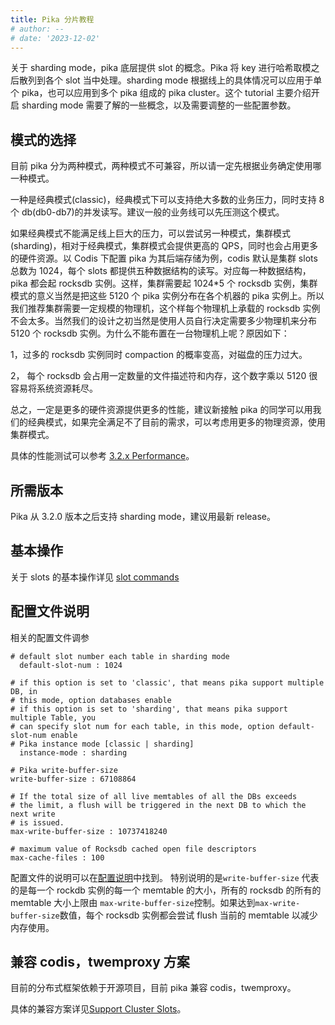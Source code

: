 ```yaml
---
title: Pika 分片教程
# author: --
# date: '2023-12-02'
---
```


关于 sharding mode，pika 底层提供 slot 的概念。Pika 将 key 进行哈希取模之后散列到各个 slot 当中处理。sharding mode 根据线上的具体情况可以应用于单个 pika，也可以应用到多个 pika 组成的 pika cluster。这个 tutorial 主要介绍开启 sharding mode 需要了解的一些概念，以及需要调整的一些配置参数。

## 模式的选择

目前 pika 分为两种模式，两种模式不可兼容，所以请一定先根据业务确定使用哪一种模式。

一种是经典模式(classic)，经典模式下可以支持绝大多数的业务压力，同时支持 8 个 db(db0-db7)的并发读写。建议一般的业务线可以先压测这个模式。

如果经典模式不能满足线上巨大的压力，可以尝试另一种模式，集群模式(sharding)，相对于经典模式，集群模式会提供更高的 QPS，同时也会占用更多的硬件资源。以 Codis 下配置 pika 为其后端存储为例，codis 默认是集群 slots 总数为 1024，每个 slots 都提供五种数据结构的读写。对应每一种数据结构，pika 都会起 rocksdb 实例。这样，集群需要起 1024\*5 个 rocksdb 实例，集群模式的意义当然是把这些 5120 个 pika 实例分布在各个机器的 pika 实例上。所以我们推荐集群需要一定规模的物理机，这个样每个物理机上承载的 rocksdb 实例不会太多。当然我们的设计之初当然是使用人员自行决定需要多少物理机来分布 5120 个 rocksdb 实例。为什么不能布置在一台物理机上呢？原因如下：

1，过多的 rocksdb 实例同时 compaction 的概率变高，对磁盘的压力过大。

2， 每个 rocksdb 会占用一定数量的文件描述符和内存，这个数字乘以 5120 很容易将系统资源耗尽。

总之，一定是更多的硬件资源提供更多的性能，建议新接触 pika 的同学可以用我们的经典模式，如果完全满足不了目前的需求，可以考虑用更多的物理资源，使用集群模式。

具体的性能测试可以参考 [3.2.x Performance](/document/performance/3.2.x性能.html)。

## 所需版本

Pika 从 3.2.0 版本之后支持 sharding mode，建议用最新 release。

## 基本操作

关于 slots 的基本操作详见 [slot commands](https://github.com/Qihoo360/pika/wiki/Pika%E5%88%86%E7%89%87%E5%91%BD%E4%BB%A4)

## 配置文件说明

相关的配置文件调参

```
# default slot number each table in sharding mode
  default-slot-num : 1024

# if this option is set to 'classic', that means pika support multiple DB, in
# this mode, option databases enable
# if this option is set to 'sharding', that means pika support multiple Table, you
# can specify slot num for each table, in this mode, option default-slot-num enable
# Pika instance mode [classic | sharding]
  instance-mode : sharding

# Pika write-buffer-size
write-buffer-size : 67108864

# If the total size of all live memtables of all the DBs exceeds
# the limit, a flush will be triggered in the next DB to which the next write
# is issued.
max-write-buffer-size : 10737418240

# maximum value of Rocksdb cached open file descriptors
max-cache-files : 100
```

配置文件的说明可以在[配置说明](/document/use/配置文件说明.html)中找到。 特别说明的是`write-buffer-size` 代表的是每一个 rockdb 实例的每一个 memtable 的大小，所有的 rocksdb 的所有的 memtable 大小上限由 `max-write-buffer-size`控制。如果达到`max-write-buffer-size`数值，每个 rocksdb 实例都会尝试 flush 当前的 memtable 以减少内存使用。

## 兼容 codis，twemproxy 方案

目前的分布式框架依赖于开源项目，目前 pika 兼容 codis，twemproxy。

具体的兼容方案详见[Support Cluster Slots](https://github.com/Qihoo360/pika/wiki/Support-Cluster-Slots)。
